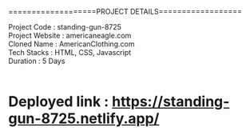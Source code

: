 ===================PROJECT DETAILS==================

Project Code : standing-gun-8725<br>
Project Website : americaneagle.com<br>
Cloned Name : AmericanClothing.com<br>
Tech Stacks : HTML, CSS, Javascript<br>
Duration : 5 Days<br><br>

# Deployed link : https://standing-gun-8725.netlify.app/
